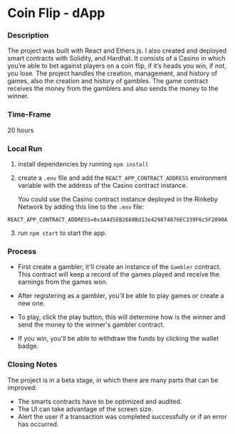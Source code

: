 # Coin Flip - dApp

### Description

The project was built with React and Ethers.js. I also created and deployed smart contracts with Solidity, and Hardhat. It consists of a Casino in which you’re able to bet against players on a coin flip, if it’s heads you win, if not, you lose. The project handles the creation, management, and history of games, also the creation and history of gambles. The game contract receives the money from the gamblers and also sends the money to the winner.

### Time-Frame

20 hours

### Local Run

1. install dependencies by running `npm install`
2. create a `.env` file and add the `REACT_APP_CONTRACT_ADDRESS` environment variable with the address of the Casino contract instance.
 
    You could use the Casino contract instance deployed in the Rinkeby Network by adding this line to the `.env` file:
```dotenv
REACT_APP_CONTRACT_ADDRESS=0x3A4d5EB2668Bd13e429874876EC339F6c5F2090A
```
3. run `npm start` to start the app.

### Process

- First create a gambler, it'll create an instance of the `Gambler` contract. This contract will keep a record of the games played and receive the earnings from the games won.

- After registering as a gambler, you'll be able to play games or create a new one.

- To play, click the play button, this will determine how is the winner and send the money to the winner's gambler contract.

- If you win, you'll be able to withdraw the funds by clicking the wallet badge.


### Closing Notes

The project is in a beta stage, in which there are many parts that can be improved:
- The smarts contracts have to be optimized and audited.
- The UI can take advantage of the screen size.
- Alert the user if a transaction was completed successfully or if an error has occurred.
